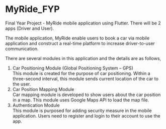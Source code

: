 # MyRide_FYP
Final Year Project - MyRide mobile application using Flutter.
There will be 2 apps (Driver and User).

The mobile application, MyRide enable users to book a car via mobile application and construct a real-time platform to increase driver-to-user communication.

There are several modules in this application and the details are as follows,
1.	Car Positioning Module (Global Positioning System – GPS) <br/>
This module is created for the purpose of car positioning. Within a three-second interval, this module sends current location of the car to the user.
2.	Car Position Mapping Module <br/>
Car mapping module is developed to show users about the car position in a map. This module uses Google Maps API to load the map file.
3.	Authentication Module <br/>
This module is purposed for adding security measure in the mobile application. Users need to register and login to their account to use the app.

